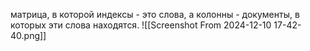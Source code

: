 матрица, в которой индексы - это слова, а колонны - документы, в которых эти слова находятся. 
![[Screenshot From 2024-12-10 17-42-40.png]]